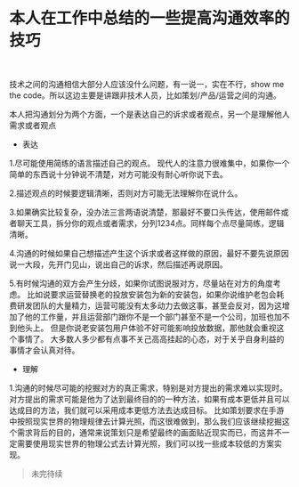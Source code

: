 # 本人在工作中总结的一些提高沟通效率的技巧
<br>

技术之间的沟通相信大部分人应该没什么问题，有一说一，实在不行，show me the code。所以这边主要是讲跟非技术人员，比如策划/产品/运营之间的沟通。

本人把沟通划分为两个方面，一个是表达自己的诉求或者观点，另一个是理解他人需求或者观点

- 表达

1.尽可能使用简练的语言描述自己的观点。 现代人的注意力很难集中，如果你一个简单的东西说十分钟说不清楚，对方可能没有耐心听你说下去。

2.描述观点的时候要逻辑清晰，否则对方可能无法理解你在说什么。

3.如果确实比较复杂，没办法三言两语说清楚，那最好不要口头传达，使用邮件或者聊天工具，拆分你的观点或者需求，分列1234点。同样每个点尽量简练，逻辑清晰。

4.沟通的时候如果自己想描述产生这个诉求或者这样做的原因，最好不要先说原因说一大段，先开门见山，说出自己的诉求，然后描述再说原因。 

5.有时候沟通的双方会产生分歧，如果你试图说服对方，尽量站在对方的角度考虑。 比如说要求运营替换老的投放安装包为新的安装包，如果你说维护老包会耗费研发团队的大量精力，运营可能没有太多动力去做这事，甚至会反对，因为这增加了他的工作量，并且运营部门跟你不是一个部门甚至不是一个公司，加班也加不到他头上。 但是你说老安装包用户体验不好可能影响投放数据，那他就会重视这个事情了。 大多数人多少都有点事不关己高高挂起的心态，对于关乎自身利益的事情才会认真对待。

- 理解

1.沟通的时候尽可能的挖掘对方的真正需求，特别是对方提出的需求难以实现时。 对方提出的需求可能是他为了达到最终目的的一种方法，如果有成本更低并且可以达成目的方法，我们就可以采用成本更低方法去达成目标。 比如策划要求在手游中按照现实世界的物理规律去计算光照，而这很难做到，那么我们应该继续挖掘这个需求背后的目的，通常来说策划只是希望最终的画面贴近现实而已，而这并不一定需要使用现实世界的物理公式去计算光照，我们可以找一些成本较低的方案实现。

>未完待续